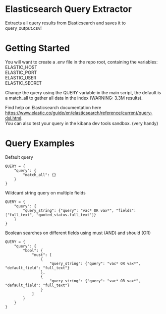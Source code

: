 # Elasticsearch Query Extractor

Extracts all query results from Elasticsearch and saves it to query_output.csv!

# Getting Started

You will want to create a .env file in the repo root, containing the variables:\
ELASTIC_HOST\
ELASTIC_PORT\
ELASTIC_USER\
ELASTIC_SECRET
  
Change the query using the QUERY variable in the main script, the default is a match_all to gather all data in the index (WARNING: 3.3M results). 


Find help on Elasticsearch documentation here https://www.elastic.co/guide/en/elasticsearch/reference/current/query-dsl.html.  
You can also test your query in the kibana dev tools sandbox. (very handy)

# Query Examples

Default query

```
QUERY = {
    "query": {
        "match_all": {}
    }
}
```


Wildcard string query on multiple fields

```
QUERY = {
    "query": {
        "query_string": {"query": "vac* OR vax*", "fields": ["full_text", "quoted_status.full_text"]}
    }
}
```

Boolean searches on different fields using must (AND) and should (OR)

```
QUERY = {
    "query": {
        "bool": {
            "must": [
                {
                    "query_string": {"query": "vac* OR vax*", "default_field": "full_text"}
                },
                {
                    "query_string": {"query": "vac* OR vax*", "default_field": "full_text"}
                }
            ]
        }
    }
}
```
